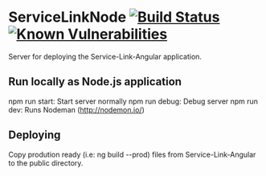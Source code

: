 # ServiceLinkNode [![Build Status](https://travis-ci.org/Service-Link/ServiceLinkNode.svg?branch=master)](https://travis-ci.org/Service-Link/ServiceLinkNode) [![Known Vulnerabilities](https://snyk.io/test/github/SudharakaP/ServiceLinkNode/badge.svg)](https://snyk.io/test/github/SudharakaP/ServiceLinkNode)


Server for deploying the Service-Link-Angular application.

## Run locally as Node.js application

npm run start: Start server normally
npm run debug: Debug server
npm run dev: Runs Nodeman (http://nodemon.io/)

## Deploying

Copy prodution ready (i.e: ng build --prod) files from Service-Link-Angular to the public directory. 
